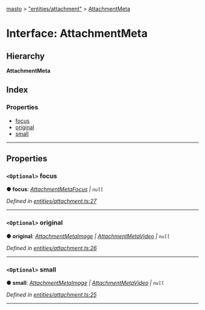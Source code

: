 [masto](../README.md) > ["entities/attachment"](../modules/_entities_attachment_.md) > [AttachmentMeta](../interfaces/_entities_attachment_.attachmentmeta.md)

# Interface: AttachmentMeta

## Hierarchy

**AttachmentMeta**

## Index

### Properties

* [focus](_entities_attachment_.attachmentmeta.md#focus)
* [original](_entities_attachment_.attachmentmeta.md#original)
* [small](_entities_attachment_.attachmentmeta.md#small)

---

## Properties

<a id="focus"></a>

### `<Optional>` focus

**● focus**: *[AttachmentMetaFocus](_entities_attachment_.attachmentmetafocus.md) \| `null`*

*Defined in [entities/attachment.ts:27](https://github.com/neet/masto.js/blob/c1501e9/src/entities/attachment.ts#L27)*

___
<a id="original"></a>

### `<Optional>` original

**● original**: *[AttachmentMetaImage](_entities_attachment_.attachmentmetaimage.md) \| [AttachmentMetaVideo](_entities_attachment_.attachmentmetavideo.md) \| `null`*

*Defined in [entities/attachment.ts:26](https://github.com/neet/masto.js/blob/c1501e9/src/entities/attachment.ts#L26)*

___
<a id="small"></a>

### `<Optional>` small

**● small**: *[AttachmentMetaImage](_entities_attachment_.attachmentmetaimage.md) \| [AttachmentMetaVideo](_entities_attachment_.attachmentmetavideo.md) \| `null`*

*Defined in [entities/attachment.ts:25](https://github.com/neet/masto.js/blob/c1501e9/src/entities/attachment.ts#L25)*

___

